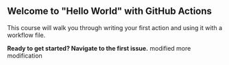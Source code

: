 ## Welcome to "Hello World" with GitHub Actions

This course will walk you through writing your first action and using it with a workflow file. 

**Ready to get started? Navigate to the first issue.**
modified
more modification
